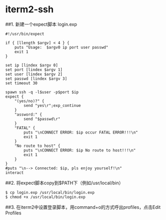 # iterm2-ssh

##1. 新建一个expect脚本 login.exp

```
#!/usr/bin/expect

if { [llength $argv] < 4 } {
    puts "Usage:  $argv0 ip port user passwd"
    exit 1
}

set ip [lindex $argv 0]
set port [lindex $argv 1]
set user [lindex $argv 2]
set passwd [lindex $argv 3]
set timeout 30

spawn ssh -q -l$user -p$port $ip
expect {
    "(yes/no)?" {
        send "yes\r";exp_continue
    }
    "assword:" {
        send "$passwd\r"
    }
    "FATAL" {
        puts "\nCONNECT ERROR: $ip occur FATAL ERROR!!!\n"
        exit 1
    }
    "No route to host" {
        puts "\nCONNECT ERROR: $ip No route to host!!!\n"
        exit 1
    }
}
#puts "\n--> Connected: $ip, pls enjoy yourself!\n"
interact
```

##2. 将expect脚本copy到$PATH下（例如/usr/local/bin）

	$ cp login.exp /usr/local/bin/login.exp
	$ chmod +x /usr/local/bin/login.exp
	
##3. 在iterm2中设置登录脚本，用command+o的方式呼出profiles，点击Edit Profiles

![]()